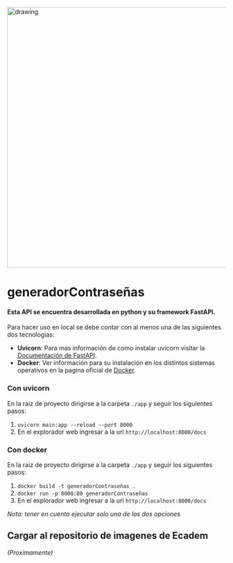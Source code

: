 <!-- ![logo_transparent_background](https://user-images.githubusercontent.com/62354692/209298221-2cf465d6-9127-4f10-a4e4-b55b28d228ab.png) -->

<img src="https://user-images.githubusercontent.com/62354692/209298221-2cf465d6-9127-4f10-a4e4-b55b28d228ab.png" alt="drawing" width="600"/>

# generadorContraseñas

#### Esta API se encuentra desarrollada en python y su framework FastAPI.
Para hacer uso en local se debe contar con al menos una de las siguientes dos tecnologias:
- **Uvicorn**: Para mas información de como instalar uvicorn visitar la [Documentación de FastAPI](https://fastapi.tiangolo.com/tutorial/).
- **Docker**: Ver información para su instalación en los distintos sistemas operativos en la pagina oficial de [Docker](https://www.docker.com/).


### Con uvicorn
En la raiz de proyecto dirigirse a la carpeta `./app` y seguir los siguientes pasos:
1. `uvicorn main:app --reload --port 8000`
2. En el explorador web ingresar a la url `http://localhost:8000/docs`

### Con docker
En la raiz de proyecto dirigirse a la carpeta `./app` y seguir los siguientes pasos:
1. `docker build -t generadorContraseñas .`
2. `docker run -p 8000:80 generadorContraseñas`
3. En el explorador web ingresar a la url `http://localhost:8000/docs`

*Nota: tener en cuenta ejecutar solo una de las dos opciones*

## Cargar al repositorio de imagenes de Ecadem
*_(Proximamente)_*
